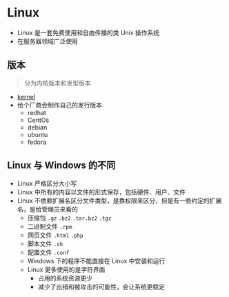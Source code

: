 # Linux

- Linux 是一套免费使用和自由传播的类 Unix 操作系统
- 在服务器领域广泛使用

## 版本

> 分为内核版本和发型版本

- [kernel](https://www.kernel.org)
- 给个厂商会制作自己的发行版本
  - redhat
  - CentOs
  - debian
  - ubuntu
  - fedora

## Linux 与 Windows 的不同

- Linux 严格区分大小写
- Linux 中所有的内容以文件的形式保存，包括硬件、用户、文件
- Linux 不依赖扩展名区分文件类型，是靠权限来区分，但是有一些约定的扩展名，是给管理员来看的
  - 压缩包 `.gz` `.bz2` `.tar.bz2` `.tgz`
  - 二进制文件 `.rpm`
  - 网页文件 `.html` `.php`
  - 脚本文件 `.sh`
  - 配置文件 `.conf`
  - Windows 下的程序不能直接在 Linux 中安装和运行
  - Linux 更多使用的是字符界面
    - 占用的系统资源更少
    - 减少了出错和被攻击的可能性，会让系统更稳定
